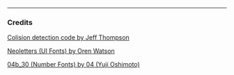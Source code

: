 
___
### Credits
[Colision detection code by Jeff Thompson](https://www.jeffreythompson.org/collision-detection/)

[Neoletters (UI Fonts) by Oren Watson](http://www.orenwatson.be/)

[04b_30 (Number Fonts) by 04 (Yuji Oshimoto)](http://www.04.jp.org/)
